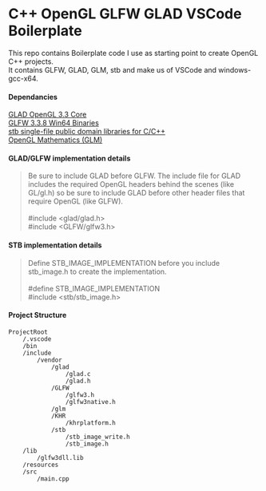 # C++ OpenGL GLFW GLAD VSCode Boilerplate

This repo contains Boilerplate code I use as starting point to create OpenGL C++ projects.<br>
It contains GLFW, GLAD, GLM, stb and make us of VSCode and windows-gcc-x64.



#### Dependancies
[GLAD OpenGL 3.3 Core](https://glad.dav1d.de/#language=c&specification=gl&api=gl%3D3.3&api=gles1%3Dnone&api=gles2%3Dnone&api=glsc2%3Dnone&profile=compatibility&loader=on)<br>
[GLFW 3.3.8 Win64 Binaries](https://github.com/glfw/glfw/releases/download/3.3.8/glfw-3.3.8.bin.WIN64.zip)<br>
[stb single-file public domain libraries for C/C++](https://github.com/nothings/stb)<br>
[OpenGL Mathematics (GLM)](https://github.com/g-truc/glm)<br>


#### GLAD/GLFW implementation details
>Be sure to include GLAD before GLFW. The include file for GLAD includes the required OpenGL headers behind the scenes (like GL/gl.h) so be sure to include GLAD before other header files that require OpenGL (like GLFW).<br><br>
#include <glad/glad.h><br>
#include <GLFW/glfw3.h>


#### STB implementation details
>Define STB_IMAGE_IMPLEMENTATION before you include stb_image.h to create the implementation.<br><br>
 #define STB_IMAGE_IMPLEMENTATION<br>
 #include <stb/stb_image.h><br>


#### Project Structure
```
ProjectRoot
	/.vscode
	/bin
	/include
		/vendor
			/glad
				/glad.c
				/glad.h
			/GLFW
				/glfw3.h
				/glfw3native.h
			/glm
			/KHR
				/khrplatform.h
			/stb
				/stb_image_write.h
				/stb_image.h
	/lib
		/glfw3dll.lib
	/resources
	/src
		/main.cpp
```